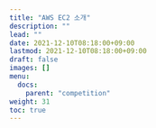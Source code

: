 ```yaml
---
title: "AWS EC2 소개"
description: ""
lead: ""
date: 2021-12-10T08:18:00+09:00
lastmod: 2021-12-10T08:18:00+09:00
draft: false
images: []
menu: 
  docs:
    parent: "competition"
weight: 31
toc: true
---
```

